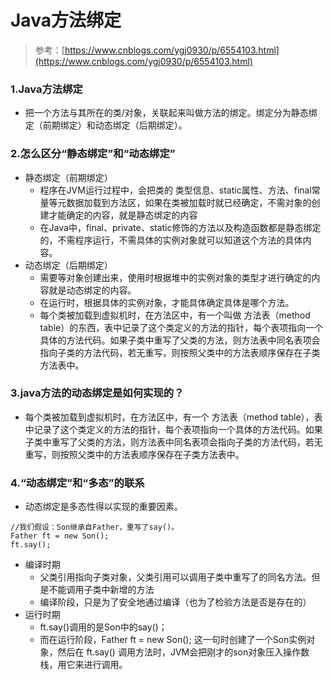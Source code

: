 # Java方法绑定

> 参考：[https://www.cnblogs.com/ygj0930/p/6554103.html](https://www.cnblogs.com/ygj0930/p/6554103.html)

### 1.Java方法绑定

- 把一个方法与其所在的类/对象，关联起来叫做方法的绑定。绑定分为静态绑定（前期绑定）和动态绑定（后期绑定）。

### 2.怎么区分“静态绑定”和“动态绑定”

- 静态绑定（前期绑定）
	- 程序在JVM运行过程中，会把类的 类型信息、static属性、方法、final常量等元数据加载到方法区，如果在类被加载时就已经确定，不需对象的创建才能确定的内容，就是静态绑定的内容
	- 在Java中，final、private、static修饰的方法以及构造函数都是静态绑定的，不需程序运行，不需具体的实例对象就可以知道这个方法的具体内容。
- 动态绑定（后期绑定）
	- 需要等对象创建出来，使用时根据堆中的实例对象的类型才进行确定的内容就是动态绑定的内容。
	- 在运行时，根据具体的实例对象，才能具体确定具体是哪个方法。
	- 每个类被加载到虚拟机时，在方法区中，有一个叫做 方法表（method table）的东西，表中记录了这个类定义的方法的指针，每个表项指向一个具体的方法代码。如果子类中重写了父类的方法，则方法表中同名表项会指向子类的方法代码，若无重写，则按照父类中的方法表顺序保存在子类方法表中。

### 3.java方法的动态绑定是如何实现的？

- 每个类被加载到虚拟机时，在方法区中，有一个 方法表（method table），表中记录了这个类定义的方法的指针，每个表项指向一个具体的方法代码。如果子类中重写了父类的方法，则方法表中同名表项会指向子类的方法代码，若无重写，则按照父类中的方法表顺序保存在子类方法表中。
	
### 4.“动态绑定”和“多态”的联系

- 动态绑定是多态性得以实现的重要因素。
	
```
//我们假设：Son继承自Father，重写了say()。
Father ft = new Son();
ft.say();	
```

- 编译时期
	- 父类引用指向子类对象，父类引用可以调用子类中重写了的同名方法。但是不能调用子类中新增的方法
	- 编译阶段，只是为了安全地通过编译（也为了检验方法是否是存在的）
- 运行时期
	- ft.say()调用的是Son中的say()；
	- 而在运行阶段，Father ft = new Son(); 这一句时创建了一个Son实例对象，然后在 ft.say() 调用方法时，JVM会把刚才的son对象压入操作数栈，用它来进行调用。
	